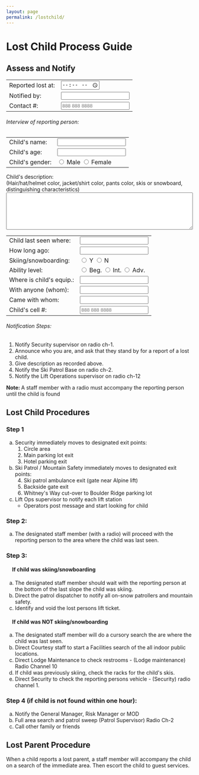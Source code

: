 ```yaml
---
layout: page
permalink: /lostchild/
---
```

# Lost Child Process Guide

<form>
	<div class="w3-margin w3-container w3-card w3-row">
      <h2>Assess and Notify</h2>
	  <table>
			<tr>
				<td><label for="incidenttime" class="w3-margin-right">Reported lost at: </label></td>
				<td><input type="time" id="incidenttime" name="incidenttime" oninput="showTime()"></td>
			</tr>
			<tr>
				<td><label for="notifiedby" class="w3-margin-right">Notified by:</label></td>
				<td><input type="text" id="notifiedby"></td>
			</tr>
			<tr>
				<td><label for="notifierContact">Contact #:</label></td>
				<td><input type="tel" id="notifierContact" placeholder="888 888 8888" pattern="[0-9]{3} [0-9]{3} [0-9]{4}" maxlength="12"></td>
			</tr>
		</table>
	  <div class="w3-row w3-round w3-border w3-border-red substep">
		<h6>Interview of reporting person:</h6>
		<table>
			<tr>
				<td><label for="childName">Child's name:</label></td>
				<td><input type="text" id="childName"></td>
			</tr>
			<tr>
				<td><label for="childAge">Child's age:</label></td>
				<td><input type="number" id="childAge"></td>
			</tr>
			<tr>
				<td><label id="childGender">Child's gender:</label></td>
				<td><input type="radio" name="gender" value="Male" id="genderM" aria-describedby="childGender"><label for="genderM"> Male</label>
					<input type="radio" name="gender" value="Femle" id="genderF" style="margin-left:5px;" aria-describedby="childGender"><label for="genderF"> Female</label>
				</td>
			</tr>
		</table>
		<p><label for="descr">Child's description:</label><br>(Hair/hat/helmet color, jacket/shirt color, pants color, skis or snowboard, distinguishing characteristics)<br><textarea id="descr" style="width:100%; min-height:100px;"></textarea></p>
		<table>
			<tr>
				<td><label for="lastloc">Child last seen where:</label></td>
				<td><input type="text" id="lastloc"></td>
			</tr>
			<tr>
				<td><label for="lasttime">How long ago:</label></td>
				<td><input type="text" id="lasttime"></td>
			</tr>
			<tr>
				<td><label id="skiride">Skiing/snowboarding:</label></td>
				<td><input type="radio" name="skiing" value="Y" id="skiY" aria-describedby="skiride"><label for="skiY"> Y</label>
					<input type="radio" name="skiing" value="N" id="skiN" style="margin-left:5px;" aria-describedby="skiride"><label for="skiN"> N</label>
				</td>
			</tr>
			<tr>
				<td><label id="ability">Ability level:</label></td>
				<td><input type="radio" name="level" value="Beginner" id="levelB" aria-describedby="skiride"><label for="levelB"> Beg.</label>
					<input type="radio" name="level" value="Intermediate" id="levelI" aria-describedby="skiride"><label for="levelI"> Int.</label>
					<input type="radio" name="level" value="Advanced" id="levelA" style="margin-left:5px;" aria-describedby="skiride"><label for="levelA"> Adv.</label>
				</td>
			</tr>
			<tr>
				<td><label for="equip">Where is child's equip.:</label></td>
				<td><input type="text" id="equip"></td>
			</tr>
			<tr>
				<td><label for="with">With anyone (whom):</label></td>
				<td><input type="text" id="with"></td>
			</tr>
			<tr>
				<td><label for="camewith">Came with whom:</label></td>
				<td><input type="text" id="camewith"></td>
			</tr>
			<tr>
				<td><label for="childCell">Child's cell #:</label></td>
				<td><input type="tel" id="childCell" placeholder="888 888 8888" pattern="[0-9]{3} [0-9]{3} [0-9]{4}" maxlength="12"></td>
			</tr>
		</table>
	  </div>
	  <div class="w3-row w3-round w3-border w3-border-red substep">
		<h6>Notification Steps:</h6>
			<ol>
				<li>Notify Security supervisor on radio ch-1.</li>
				<li>Announce who you are, and ask that they stand by for a report of a lost child.</li>
				<li>Give description as recorded above.</li>
				<li>Notify the Ski Patrol Base on radio ch-2.</li>
				<li>Notify the Lift Operations supervisor on radio ch-12</li>
			</ol>
		<p><strong>Note: </strong>A staff member with a radio must accompany the reporting person until the child is found</p>
	  </div>
	</div>
</form>
<div class="w3-row">
    <div class="w3-margin w3-container w3-card">
	  <h2>Lost Child Procedures</h2>
      <h3>Step 1</h3>
		<ol type="a">
			<li>Security immediately moves to designated exit points:
				<ol type="1">
					<li>Circle area</li>
					<li>Main parking lot exit</li>
					<li>Hotel parking exit</li>
				</ol>
			</li>
			<li>Ski Patrol / Mountain Safety immediately moves to designated exit points:
				<ol type="1" start="4">
					<li>Ski patrol ambulance exit (gate near Alpine lift)</li>
					<li>Backside gate exit</li>
					<li>Whitney's Way cut-over to Boulder Ridge parking lot</li>
				</ol>
			</li>
			<li>Lift Ops supervisor to notify each lift station
				<ul>
					<li>Operators post message and start looking for child</li>
				</ul>
			</li>
		</ol>
	  <h3>Step 2:</h3>
		<ol type="a">
			<li>The designated staff member (with a radio) will proceed with the reporting person to the area where the child was last seen.</li>
		</ol>
	  <h3>Step 3:</h3>
		<h4 style="margin-left:16px;">If child was skiing/snowboarding</h4>
			<ol type="a">
				<li>The designated staff member should wait with the reporting person at the bottom of the last slope the child was skiing.</li>
				<li>Direct the patrol dispatcher to notify all on-snow patrollers and mountain safety.</li>
				<li>Identify and void the lost persons lift ticket.</li>
			</ol>
		<h4 style="margin-left:16px;">If child was NOT skiing/snowboarding</h4>
			<ol type="a">
				<li>The designated staff member will do a cursory search the are where the child was last seen.</li>
				<li>Direct Courtesy staff to start a Facilities search of the all indoor public locations.</li>
				<li>Direct Lodge Maintenance to check restrooms - (Lodge maintenance) Radio Channel 10</li>
				<li>If child was previously skiing, check the racks for the child's skis.</li>
				<li>Direct Security to check the reporting persons vehicle - (Security) radio channel 1.</li>
			</ol>
	  <h3>Step 4 (if child is not found within one hour):</h3>
			<ol type="a">
				<li>Notify the General Manager, Risk Manager or MOD</li>
				<li>Full area search and patrol sweep (Patrol Supervisor) Radio Ch-2</li>
				<li>Call other family or friends</li>
			</ol>
	</div>
</div>
<div class="w3-row">
    <div class="w3-margin w3-container w3-card">
	  <h2 id="lostParent">Lost Parent Procedure</h2>
	  <p>When a child reports a lost parent, a staff member will accompany the child on a search of the immediate area. Then escort the child to guest services.</p>
	 </div>
</div>
